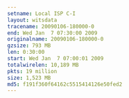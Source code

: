 ```yaml
---
setname: Local ISP C-I
layout: witsdata
tracename: 20090106-180000-0
end: Wed Jan  7 07:30:00 2009
originalname: 20090106-180000-0
gzsize: 793 MB
len: 0:30:00
start: Wed Jan  7 07:00:01 2009
totalwirelen: 10,189 MB
pkts: 19 million
size: 1,523 MB
md5: f191f360f64162c5515414126e50fed2
---
```

